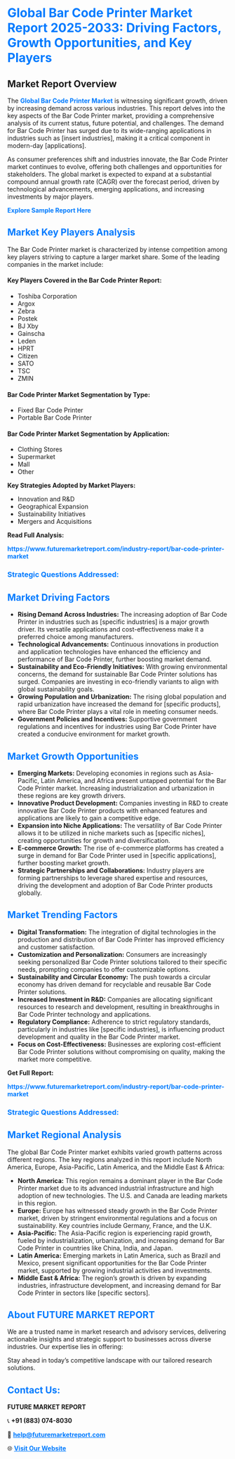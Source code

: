 <h1 style="color: #007BFF;">Global Bar Code Printer Market Report 2025-2033: Driving Factors, Growth Opportunities, and Key Players</h1>

<section id="overview">
<h2>Market Report Overview</h2>
<p>The <a href="https://www.futuremarketreport.com/industry-report/bar-code-printer-market" style="color: #007BFF; text-decoration: none;"><strong>Global Bar Code Printer Market</strong></a> is witnessing significant growth, driven by increasing demand across various industries. This report delves into the key aspects of the Bar Code Printer market, providing a comprehensive analysis of its current status, future potential, and challenges. The demand for Bar Code Printer has surged due to its wide-ranging applications in industries such as [insert industries], making it a critical component in modern-day [applications].</p>
<p>As consumer preferences shift and industries innovate, the Bar Code Printer market continues to evolve, offering both challenges and opportunities for stakeholders. The global market is expected to expand at a substantial compound annual growth rate (CAGR) over the forecast period, driven by technological advancements, emerging applications, and increasing investments by major players.</p>
</section>

<section id="overview">
<p><a href="https://www.futuremarketreport.com/request-sample/reportId=85628" style="color: #007BFF; text-decoration: none;"><strong>Explore Sample Report Here</strong></a></p>
</section>

<section id="key-players">
<h2 style="color: #007BFF;">Market Key Players Analysis</h2>
<p>The Bar Code Printer market is characterized by intense competition among key players striving to capture a larger market share. Some of the leading companies in the market include:</p>
<h4>Key Players Covered in the Bar Code Printer Report:</h4>
<ul><li>Toshiba Corporation</li><li>Argox</li><li>Zebra</li><li>Postek</li><li>BJ Xby</li><li>Gainscha</li><li>Leden</li><li>HPRT</li><li>Citizen</li><li>SATO</li><li>TSC</li><li>ZMIN</li></ul>
<h4>Bar Code Printer Market Segmentation by Type:</h4>
<ul><li>Fixed Bar Code Printer</li><li>Portable Bar Code Printer</li></ul>

<h4>Bar Code Printer Market Segmentation by Application:</h4>
<ul><li>Clothing Stores</li><li>Supermarket</li><li>Mall</li><li>Other</li></ul>
<p><strong>Key Strategies Adopted by Market Players:</strong></p>
<ul>
<li>Innovation and R&D</li>
<li>Geographical Expansion</li>
<li>Sustainability Initiatives</li>
<li>Mergers and Acquisitions</li>
</ul>
</section>

<section>
<p><strong>Read Full Analysis: </strong></p><a href="https://www.futuremarketreport.com/industry-report/bar-code-printer-market" style="color: #007BFF; text-decoration: none;"><strong>https://www.futuremarketreport.com/industry-report/bar-code-printer-market</strong></a>
<h3 style="color: #007BFF;">Strategic Questions Addressed:</h3>
</section>

<section id="driving-factors">
<h2 style="color: #007BFF;">Market Driving Factors</h2>
<ul>
<li><strong>Rising Demand Across Industries:</strong> The increasing adoption of Bar Code Printer in industries such as [specific industries] is a major growth driver. Its versatile applications and cost-effectiveness make it a preferred choice among manufacturers.</li>
<li><strong>Technological Advancements:</strong> Continuous innovations in production and application technologies have enhanced the efficiency and performance of Bar Code Printer, further boosting market demand.</li>
<li><strong>Sustainability and Eco-Friendly Initiatives:</strong> With growing environmental concerns, the demand for sustainable Bar Code Printer solutions has surged. Companies are investing in eco-friendly variants to align with global sustainability goals.</li>
<li><strong>Growing Population and Urbanization:</strong> The rising global population and rapid urbanization have increased the demand for [specific products], where Bar Code Printer plays a vital role in meeting consumer needs.</li>
<li><strong>Government Policies and Incentives:</strong> Supportive government regulations and incentives for industries using Bar Code Printer have created a conducive environment for market growth.</li>
</ul>
</section>

<section id="growth-opportunities">
<h2 style="color: #007BFF;">Market Growth Opportunities</h2>
<ul>
<li><strong>Emerging Markets:</strong> Developing economies in regions such as Asia-Pacific, Latin America, and Africa present untapped potential for the Bar Code Printer market. Increasing industrialization and urbanization in these regions are key growth drivers.</li>
<li><strong>Innovative Product Development:</strong> Companies investing in R&D to create innovative Bar Code Printer products with enhanced features and applications are likely to gain a competitive edge.</li>
<li><strong>Expansion into Niche Applications:</strong> The versatility of Bar Code Printer allows it to be utilized in niche markets such as [specific niches], creating opportunities for growth and diversification.</li>
<li><strong>E-commerce Growth:</strong> The rise of e-commerce platforms has created a surge in demand for Bar Code Printer used in [specific applications], further boosting market growth.</li>
<li><strong>Strategic Partnerships and Collaborations:</strong> Industry players are forming partnerships to leverage shared expertise and resources, driving the development and adoption of Bar Code Printer products globally.</li>
</ul>
</section>

<section id="trending-factors">
<h2 style="color: #007BFF;">Market Trending Factors</h2>
<ul>
<li><strong>Digital Transformation:</strong> The integration of digital technologies in the production and distribution of Bar Code Printer has improved efficiency and customer satisfaction.</li>
<li><strong>Customization and Personalization:</strong> Consumers are increasingly seeking personalized Bar Code Printer solutions tailored to their specific needs, prompting companies to offer customizable options.</li>
<li><strong>Sustainability and Circular Economy:</strong> The push towards a circular economy has driven demand for recyclable and reusable Bar Code Printer solutions.</li>
<li><strong>Increased Investment in R&D:</strong> Companies are allocating significant resources to research and development, resulting in breakthroughs in Bar Code Printer technology and applications.</li>
<li><strong>Regulatory Compliance:</strong> Adherence to strict regulatory standards, particularly in industries like [specific industries], is influencing product development and quality in the Bar Code Printer market.</li>
<li><strong>Focus on Cost-Effectiveness:</strong> Businesses are exploring cost-efficient Bar Code Printer solutions without compromising on quality, making the market more competitive.</li>
</ul>
</section>

<section>
<p><strong>Get Full Report: </strong></p><a href="https://www.futuremarketreport.com/industry-report/bar-code-printer-market" style="color: #007BFF; text-decoration: none;"><strong>https://www.futuremarketreport.com/industry-report/bar-code-printer-market</strong></a>
<h3 style="color: #007BFF;">Strategic Questions Addressed:</h3>
</section>


<section id="regional-analysis">
<h2 style="color: #007BFF;">Market Regional Analysis</h2>
<p>The global Bar Code Printer market exhibits varied growth patterns across different regions. The key regions analyzed in this report include North America, Europe, Asia-Pacific, Latin America, and the Middle East & Africa:</p>
<ul>
<li><strong>North America:</strong> This region remains a dominant player in the Bar Code Printer market due to its advanced industrial infrastructure and high adoption of new technologies. The U.S. and Canada are leading markets in this region.</li>
<li><strong>Europe:</strong> Europe has witnessed steady growth in the Bar Code Printer market, driven by stringent environmental regulations and a focus on sustainability. Key countries include Germany, France, and the U.K.</li>
<li><strong>Asia-Pacific:</strong> The Asia-Pacific region is experiencing rapid growth, fueled by industrialization, urbanization, and increasing demand for Bar Code Printer in countries like China, India, and Japan.</li>
<li><strong>Latin America:</strong> Emerging markets in Latin America, such as Brazil and Mexico, present significant opportunities for the Bar Code Printer market, supported by growing industrial activities and investments.</li>
<li><strong>Middle East & Africa:</strong> The region’s growth is driven by expanding industries, infrastructure development, and increasing demand for Bar Code Printer in sectors like [specific sectors].</li>
</ul>
</section>

<footer>
<h2 style="color: #007BFF;">About FUTURE MARKET REPORT</h2>
<p>We are a trusted name in market research and advisory services, delivering actionable insights and strategic support to businesses across diverse industries. Our expertise lies in offering:</p>

<p>Stay ahead in today’s competitive landscape with our tailored research solutions.</p>

<h2 style="color: #007BFF;">Contact Us:</h2>
<p><strong>FUTURE MARKET REPORT</strong></p>
<p>📞 <strong>+91 (883) 074-8030</strong></p>
<p>📧 <strong><a href="mailto:help@futuremarketreport.com" style="color: #007BFF;">help@futuremarketreport.com</a></strong></p>
<p>🌐 <strong><a href="https://www.futuremarketreport.com/" style="color: #007BFF;">Visit Our Website</a></strong></p>
</footer>